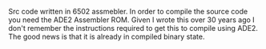 Src code written in 6502 assmebler. In order to compile the source code you need the ADE2 Assembler ROM. Given I wrote this over 30 years ago I don't remember the instructions required to get this to compile using ADE2. The good news is that it is already in compiled binary state.
